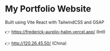 # My Portfolio Website

Built using Vite React with TailwindCSS and GSAP

👉 https://frederick-aurelio-halim.vercel.app/ (Intl)

👉 http://120.26.45.50/ (China)
